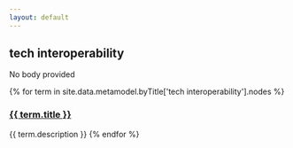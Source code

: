 ```yaml
---
layout: default
---
```

<style>
.initial-content {
  padding-left:5%;
  padding-right:25px;
}
</style>

## tech interoperability

No body provided

{% for term in site.data.metamodel.byTitle['tech interoperability'].nodes %}
### <a href='/_pages/embed?t={{ term.title }}'>{{ term.title }}</a>

{{ term.description }}
{% endfor %}
